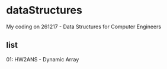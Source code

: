 # dataStructures
My coding on 261217 - Data Structures for Computer Engineers
## list
01: HW2ANS - Dynamic Array
